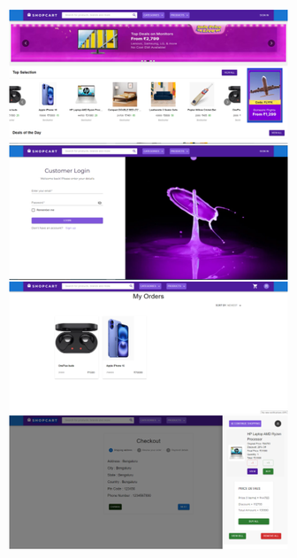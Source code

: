 ![Home Page](https://github.com/ashish6646/E-commerce/blob/73f7f2cb15a35ce14d7454412d3f81e657ef11b8/assets/Home%20Page.png)
![Login Page](https://github.com/ashish6646/E-commerce/blob/73f7f2cb15a35ce14d7454412d3f81e657ef11b8/assets/Login%20Page.png)
![My Orders Page](https://github.com/ashish6646/E-commerce/blob/73f7f2cb15a35ce14d7454412d3f81e657ef11b8/assets/My%20Orders%20Page.png)
![Shopping cart page](https://github.com/ashish6646/E-commerce/blob/73f7f2cb15a35ce14d7454412d3f81e657ef11b8/assets/Shopping%20Cart%20Page.png)
